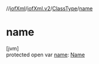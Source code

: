 //[iofXml](../../../index.md)/[iofXml.v2](../index.md)/[ClassType](index.md)/[name](name.md)

# name

[jvm]\
protected open var [name](name.md): [Name](../-name/index.md)
